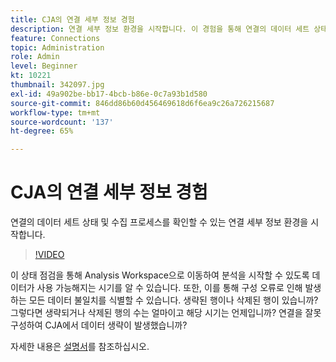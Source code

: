 ```yaml
---
title: CJA의 연결 세부 정보 경험
description: 연결 세부 정보 환경을 시작합니다. 이 경험을 통해 연결의 데이터 세트 상태와 수집 프로세스를 확인할 수 있습니다.
feature: Connections
topic: Administration
role: Admin
level: Beginner
kt: 10221
thumbnail: 342097.jpg
exl-id: 49a902be-bb17-4bcb-b86e-0c7a93b1d580
source-git-commit: 846dd86b60d456469618d6f6ea9c26a726215687
workflow-type: tm+mt
source-wordcount: '137'
ht-degree: 65%

---
```


# CJA의 연결 세부 정보 경험

연결의 데이터 세트 상태 및 수집 프로세스를 확인할 수 있는 연결 세부 정보 환경을 시작합니다.

>[!VIDEO](https://video.tv.adobe.com/v/342097/?quality=12&learn=on)

이 상태 점검을 통해 Analysis Workspace으로 이동하여 분석을 시작할 수 있도록 데이터가 사용 가능해지는 시기를 알 수 있습니다. 또한, 이를 통해 구성 오류로 인해 발생하는 모든 데이터 불일치를 식별할 수 있습니다. 생략된 행이나 삭제된 행이 있습니까? 그렇다면 생략되거나 삭제된 행의 수는 얼마이고 해당 시기는 언제입니까? 연결을 잘못 구성하여 CJA에서 데이터 생략이 발생했습니까?

자세한 내용은 [설명서](https://experienceleague.adobe.com/docs/analytics-platform/using/cja-connections/manage-connections.html)를 참조하십시오.
